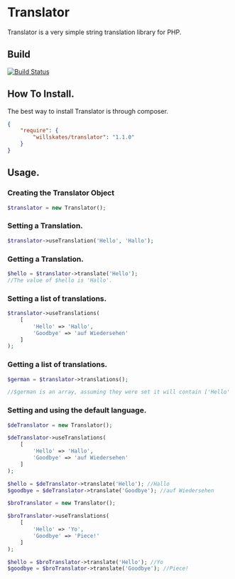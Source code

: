 Translator
==========

Translator is a very simple string translation library for PHP.

## Build
[![Build Status](https://secure.travis-ci.org/WillSkates/Translator.png?branch=master)](http://travis-ci.org/WillSkates/Translator)

## How To Install.

The best way to install Translator is through composer.

```JSON
{
    "require": {
        "willskates/translator": "1.1.0"
    }
}
```

## Usage.

### Creating the Translator Object

```PHP
$translator = new Translator();
```

### Setting a Translation.

```PHP
$translator->useTranslation('Hello', 'Hallo');
```

### Getting a Translation.

```PHP
$hello = $translator->translate('Hello');
//The value of $hello is 'Hallo'.
```


### Setting a list of translations.

```PHP
$translator->useTranslations(
    [
        'Hello' => 'Hallo',
        'Goodbye' => 'auf Wiedersehen'
    ]
);
```

### Getting a list of translations.

```PHP
$german = $translator->translations();

//$german is an array, assuming they were set it will contain ['Hello' => 'Hallo', 'Goodbye' => 'auf Wiedersehen'].
```

### Setting and using the default language.

```PHP
$deTranslator = new Translator();

$deTranslator->useTranslations(
    [
        'Hello' => 'Hallo',
        'Goodbye' => 'auf Wiedersehen'
    ]
);

$hello = $deTranslator->translate('Hello'); //Hallo
$goodbye = $deTranslator->translate('Goodbye'); //auf Wiedersehen

$broTranslator = new Translator();

$broTranslator->useTranslations(
    [
        'Hello' => 'Yo',
        'Goodbye' => 'Piece!'
    ]
);

$hello = $broTranslator->translate('Hello'); //Yo
$goodbye = $broTranslator->translate('Goodbye'); //Piece!
```
